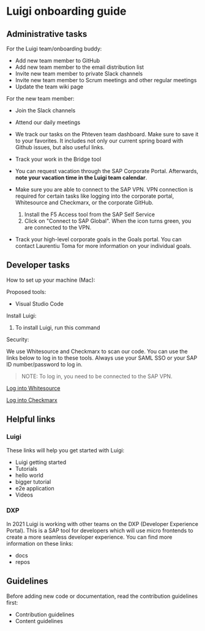 # Luigi onboarding guide

## Administrative tasks

For the Luigi team/onboarding buddy:

- Add new team member to GitHub
- Add new team member to the email distribution list
- Invite new team member to private Slack channels
- Invite new team member to Scrum meetings and other regular meetings
- Update the team wiki page

For the new team member:

- Join the Slack channels
- Attend our daily meetings
- We track our tasks on the Phteven team dashboard. Make sure to save it to your favorites. It includes not only our current spring board with Github issues, but also useful links.
- Track your work in the Bridge tool
- You can request vacation through the SAP Corporate Portal. Afterwards, **note your vacation time in the Luigi team calendar**.
- Make sure you are able to connect to the SAP VPN. VPN connection is required for certain tasks like logging into the corporate portal, Whitesource and Checkmarx, or the corporate GitHub.

    1. Install the F5 Access tool from the SAP Self Service
    2. Click on "Connect to SAP Global". When the icon turns green, you are connected to the VPN.
- Track your high-level corporate goals in the Goals portal. You can contact Laurentiu Toma for more information on your individual goals.


## Developer tasks

How to set up your machine (Mac):

Proposed tools:

- Visual Studio Code

Install Luigi:

1. To install Luigi, run this command

Security:

We use Whitesource and Checkmarx to scan our code. You can use the links below to log in to these tools. Always use your SAML SSO or your SAP ID number/password to log in.

> NOTE: To log in, you need to be connected to the SAP VPN.

[Log into Whitesource](https://saas.whitesourcesoftware.com/Wss/WSS.html#!product;id=399330;orgToken=74cbbb27-f32c-474e-bb6b-d99fbffddee4)

[Log into Checkmarx](https://cx.wdf.sap.corp/CxRestAPI/auth/#/login?returnUrl=%2FCxRestAPI%2Fauth%2Fidentity%2Fconnect%2Fauthorize%2Fcallback%3Fclient_id%3Dcxsast_client%26redirect_uri%3Dhttps%253A%252F%252Fcx.wdf.sap.corp%252Fcxwebclient%252FauthCallback.html%253F%26response_type%3Dcode%26scope%3Dsast_api%2520openid%2520sast-permissions%2520access-control-permissions%2520access_control_api%26state%3Deee07ba456804556a51cbf5a12973e69%26code_challenge%3DYXmZkBDr4Oim6etJ3Hn5idIX5HoyDW2jMUmD8ZVrDC8%26code_challenge_method%3DS256%26prompt%3Dtrue
)


## Helpful links

### Luigi

These links will help you get started with Luigi:

- Luigi getting started
- Tutorials
 - hello world
 - bigger tutorial
 - e2e application
- Videos


 ### DXP

 In 2021 Luigi is working with other teams on the DXP (Developer Experience Portal). This is a SAP tool for developers which will use micro frontends to create a more seamless developer experience. You can find more information on these links:

- docs
- repos


## Guidelines

Before adding new code or documentation, read the contribution guidelines first:

- Contribution guidelines
- Content guidelines